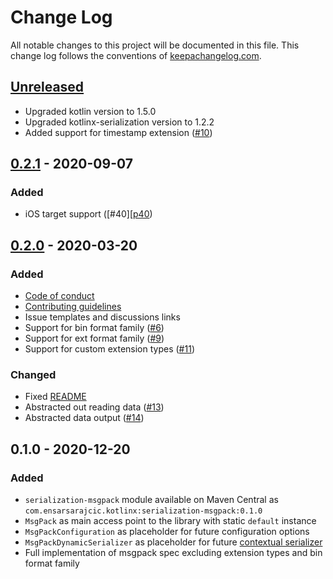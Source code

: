 # Change Log
All notable changes to this project will be documented in this file. This change log follows the conventions of [keepachangelog.com](http://keepachangelog.com/).

## [Unreleased]
- Upgraded kotlin version to 1.5.0
- Upgraded kotlinx-serialization version to 1.2.2
- Added support for timestamp extension ([#10][i10])

## [0.2.1] - 2020-09-07
### Added
- iOS target support ([#40][[p40])

## [0.2.0] - 2020-03-20
### Added
- [Code of conduct](CODE_OF_CONDUCT.md)
- [Contributing guidelines](CONTRIBUTING.md)
- Issue templates and discussions links
- Support for bin format family ([#6][i6])
- Support for ext format family ([#9][i9])
- Support for custom extension types ([#11][i11])

### Changed
- Fixed [README](README.md)
- Abstracted out reading data ([#13][i13])
- Abstracted data output ([#14][i14])

## 0.1.0 - 2020-12-20
### Added
- `serialization-msgpack` module available on Maven Central as `com.ensarsarajcic.kotlinx:serialization-msgpack:0.1.0`
- `MsgPack` as main access point to the library with static `default` instance
- `MsgPackConfiguration` as placeholder for future configuration options
- `MsgPackDynamicSerializer` as placeholder for future [contextual serializer](https://github.com/Kotlin/kotlinx.serialization/blob/master/docs/serializers.md#contextual-serialization)
- Full implementation of msgpack spec excluding extension types and bin format family

[Unreleased]: https://github.com/esensar/kotlinx-serialization-msgpack/compare/0.2.1...main
[0.2.0]: https://github.com/esensar/kotlinx-serialization-msgpack/compare/0.1.0...0.2.0
[0.2.1]: https://github.com/esensar/kotlinx-serialization-msgpack/compare/0.2.0...0.2.1
[i6]: https://github.com/esensar/kotlinx-serialization-msgpack/issues/6
[i9]: https://github.com/esensar/kotlinx-serialization-msgpack/issues/9
[i10]: https://github.com/esensar/kotlinx-serialization-msgpack/issues/10
[i11]: https://github.com/esensar/kotlinx-serialization-msgpack/issues/11
[i13]: https://github.com/esensar/kotlinx-serialization-msgpack/issues/13
[i14]: https://github.com/esensar/kotlinx-serialization-msgpack/issues/14
[p40]: https://github.com/esensar/kotlinx-serialization-msgpack/pull/40
